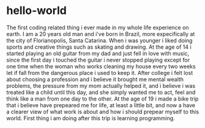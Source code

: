 # hello-world
The first coding related thing i ever made in my whole life experience on earth.
I am a 20 years old man and i've born in Brazil, more expecifically at the city of Florianopolis, Santa Catarina. When i was younger i liked doing sports and creative things such as skating and drawing. At the age of 14 i started playing an old guitar from my dad and just fell in love with music, since the first day i touched the guitar i never stopped playing except for one time when the woman who works cleaning my house every two weeks let if fall from the dangerous place i used to keep it. After college i felt lost about choosing a profession and i believe it brought me mental wealth problems, the pressure from my mom actually helped it, and i believe i was treated like a child until this day, and she simply wanted me to act, feel and think like a man from one day to the other. At the age of 19 i made a bike trip that i believe have prepeared me for life, at least a little bit, and now a have a clearer view of what work is about and how i should prepear myself to this world. First thing i am doing after this trip is learning programming.
